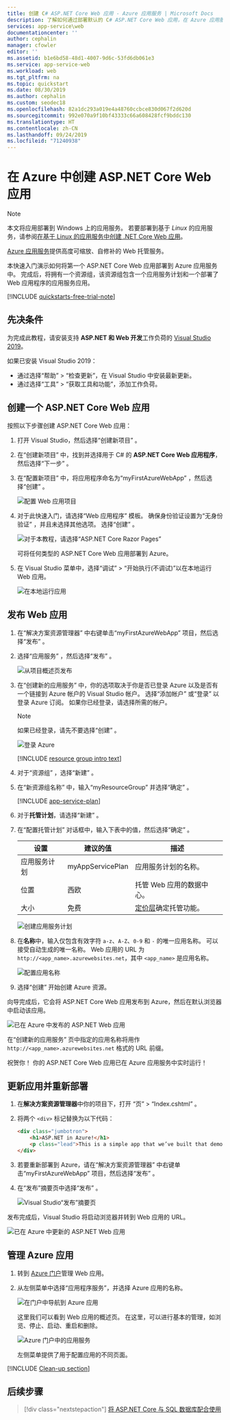 ```yaml
---
title: 创建 C# ASP.NET Core Web 应用 - Azure 应用服务 | Microsoft Docs
description: 了解如何通过部署默认的 C# ASP.NET Core Web 应用，在 Azure 应用服务中运行 Web 应用。
services: app-service\web
documentationcenter: ''
author: cephalin
manager: cfowler
editor: ''
ms.assetid: b1e6bd58-48d1-4007-9d6c-53fd6db061e3
ms.service: app-service-web
ms.workload: web
ms.tgt_pltfrm: na
ms.topic: quickstart
ms.date: 08/30/2019
ms.author: cephalin
ms.custom: seodec18
ms.openlocfilehash: 82a1dc293a019e4a48760ccbce830d067f2d620d
ms.sourcegitcommit: 992e070a9f10bf43333c66a608428fcf9bddc130
ms.translationtype: HT
ms.contentlocale: zh-CN
ms.lasthandoff: 09/24/2019
ms.locfileid: "71240938"
---
```

# <a name="create-an-aspnet-core-web-app-in-azure"></a>在 Azure 中创建 ASP.NET Core Web 应用

> [!NOTE]
> 本文将应用部署到 Windows 上的应用服务。 若要部署到基于 _Linux_ 的应用服务，请参阅[在基于 Linux 的应用服务中创建 .NET Core Web 应用](./containers/quickstart-dotnetcore.md)。
>

[Azure 应用服务](overview.md)提供高度可缩放、自修补的 Web 托管服务。

本快速入门演示如何将第一个 ASP.NET Core Web 应用部署到 Azure 应用服务中。 完成后，将拥有一个资源组，该资源组包含一个应用服务计划和一个部署了 Web 应用程序的应用服务应用。

[!INCLUDE [quickstarts-free-trial-note](../../includes/quickstarts-free-trial-note.md)]

## <a name="prerequisites"></a>先决条件

为完成此教程，请安装支持 **ASP.NET 和 Web 开发**工作负荷的 <a href="https://www.visualstudio.com/downloads/" target="_blank">Visual Studio 2019</a>。

如果已安装 Visual Studio 2019：

- 通过选择“帮助”   >   “检查更新”，在 Visual Studio 中安装最新更新。
- 通过选择“工具”   >   “获取工具和功能”，添加工作负荷。

## <a name="create-an-aspnet-core-web-app"></a>创建一个 ASP.NET Core Web 应用

按照以下步骤创建 ASP.NET Core Web 应用：

1. 打开 Visual Studio，然后选择“创建新项目”  。

1. 在“创建新项目”  中，找到并选择用于 C# 的 **ASP.NET Core Web 应用程序**，然后选择“下一步”  。

1. 在“配置新项目”  中，将应用程序命名为“myFirstAzureWebApp”  ，然后选择“创建”  。

   ![配置 Web 应用项目](./media/app-service-web-get-started-dotnet/configure-web-app-project.png)

1. 对于此快速入门，请选择“Web 应用程序”  模板。 确保身份验证设置为“无身份验证”  ，并且未选择其他选项。 选择“创建”  。

   ![对于本教程，请选择“ASP.NET Core Razor Pages”](./media/app-service-web-get-started-dotnet/aspnet-razor-pages-app.png)

    可将任何类型的 ASP.NET Core Web 应用部署到 Azure。

1. 在 Visual Studio 菜单中，选择“调试” > “开始执行(不调试)”以在本地运行 Web 应用。  

   ![在本地运行应用](./media/app-service-web-get-started-dotnet/razor-web-app-running-locally.png)

## <a name="publish-your-web-app"></a>发布 Web 应用

1. 在“解决方案资源管理器”  中右键单击“myFirstAzureWebApp”  项目，然后选择“发布”  。

1. 选择“应用服务”  ，然后选择“发布”  。

   ![从项目概述页发布](./media/app-service-web-get-started-dotnet/publish-app-vs2019.png)

1. 在“创建新的应用服务”  中，你的选项取决于你是否已登录 Azure 以及是否有一个链接到 Azure 帐户的 Visual Studio 帐户。 选择“添加帐户”  或“登录”  以登录 Azure 订阅。 如果你已经登录，请选择所需的帐户。

   > [!NOTE]
   > 如果已经登录，请先不要选择“创建”  。
   >

   ![登录 Azure](./media/app-service-web-get-started-dotnet/sign-in-azure-vs2019.png)

   [!INCLUDE [resource group intro text](../../includes/resource-group.md)]

1. 对于“资源组”  ，选择“新建”  。

1. 在“新资源组名称”  中，输入“myResourceGroup”  并选择“确定”  。

   [!INCLUDE [app-service-plan](../../includes/app-service-plan.md)]

1. 对于**托管计划**，请选择“新建”  。

1. 在“配置托管计划”  对话框中，输入下表中的值，然后选择“确定”  。

   | 设置 | 建议的值 | 描述 |
   |-|-|-|
   |应用服务计划| myAppServicePlan | 应用服务计划的名称。 |
   | 位置 | 西欧 | 托管 Web 应用的数据中心。 |
   | 大小 | 免费 | [定价层](https://azure.microsoft.com/pricing/details/app-service/?ref=microsoft.com&utm_source=microsoft.com&utm_medium=docs&utm_campaign=visualstudio)确定托管功能。 |

   ![创建应用服务计划](./media/app-service-web-get-started-dotnet/app-service-plan-vs2019.png)

1. 在**名称**中，输入仅包含有效字符 `a-z`、`A-Z`、`0-9` 和 `-` 的唯一应用名称。 可以接受自动生成的唯一名称。 Web 应用的 URL 为 `http://<app_name>.azurewebsites.net`，其中 `<app_name>` 是应用名称。

   ![配置应用名称](./media/app-service-web-get-started-dotnet/web-app-name-vs2019.png)

1. 选择“创建”  开始创建 Azure 资源。

向导完成后，它会将 ASP.NET Core Web 应用发布到 Azure，然后在默认浏览器中启动该应用。

![已在 Azure 中发布的 ASP.NET Web 应用](./media/app-service-web-get-started-dotnet/web-app-running-live.png)

在“创建新的应用服务”  页中指定的应用名称将用作 `http://<app_name>.azurewebsites.net` 格式的 URL 前缀。

祝贺你！  你的 ASP.NET Core Web 应用已在 Azure 应用服务中实时运行！

## <a name="update-the-app-and-redeploy"></a>更新应用并重新部署

1. 在**解决方案资源管理器**中你的项目下，打开  “页” > “Index.cshtml”  。

1. 将两个 `<div>` 标记替换为以下代码：

   ```HTML
   <div class="jumbotron">
       <h1>ASP.NET in Azure!</h1>
       <p class="lead">This is a simple app that we’ve built that demonstrates how to deploy a .NET app to Azure App Service.</p>
   </div>
   ```

1. 若要重新部署到 Azure，请在“解决方案资源管理器”  中右键单击“myFirstAzureWebApp”  项目，然后选择“发布”  。

1. 在“发布”摘要页中选择“发布”   。

   ![Visual Studio“发布”摘要页](./media/app-service-web-get-started-dotnet/publish-summary-page-vs2019.png)

发布完成后，Visual Studio 将启动浏览器并转到 Web 应用的 URL。

![已在 Azure 中更新的 ASP.NET Web 应用](./media/app-service-web-get-started-dotnet/web-app-running-live-updated.png)

## <a name="manage-the-azure-app"></a>管理 Azure 应用

1. 转到 <a href="https://portal.azure.com" target="_blank">Azure 门户</a>管理 Web 应用。

1. 从左侧菜单中选择“应用程序服务”，并选择 Azure 应用的名称。 

   ![在门户中导航到 Azure 应用](./media/app-service-web-get-started-dotnet/access-portal-vs2019.png)

   这里我们可以看到 Web 应用的概述页。 在这里，可以进行基本的管理，如浏览、停止、启动、重启和删除。

   ![Azure 门户中的应用服务](./media/app-service-web-get-started-dotnet/web-app-general-vs2019.png)

   左侧菜单提供了用于配置应用的不同页面。

[!INCLUDE [Clean-up section](../../includes/clean-up-section-portal.md)]

## <a name="next-steps"></a>后续步骤

> [!div class="nextstepaction"]
> [将 ASP.NET Core 与 SQL 数据库配合使用](app-service-web-tutorial-dotnetcore-sqldb.md)
